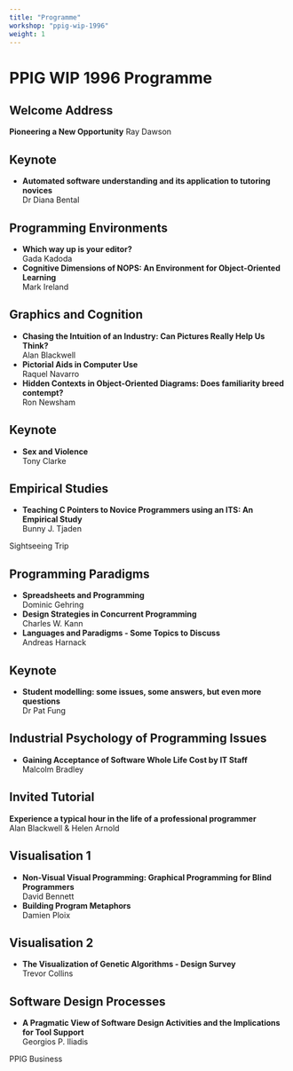 ```yaml
---
title: "Programme" 
workshop: "ppig-wip-1996"
weight: 1
---
```


PPIG WIP 1996 Programme
=======================

Welcome Address
---------------

**Pioneering a New Opportunity** Ray Dawson

Keynote
-------

*   **Automated software understanding and its application to tutoring novices**  
    Dr Diana Bental

Programming Environments
------------------------

*   **Which way up is your editor?**  
    Gada Kadoda
*   **Cognitive Dimensions of NOPS: An Environment for Object-Oriented Learning**  
    Mark Ireland

Graphics and Cognition
----------------------

*   **Chasing the Intuition of an Industry: Can Pictures Really Help Us Think?**  
    Alan Blackwell
*   **Pictorial Aids in Computer Use**  
    Raquel Navarro
*   **Hidden Contexts in Object-Oriented Diagrams: Does familiarity breed contempt?**  
    Ron Newsham

Keynote
-------

*   **Sex and Violence**  
    Tony Clarke

Empirical Studies
-----------------

*   **Teaching C Pointers to Novice Programmers using an ITS: An Empirical Study**  
    Bunny J. Tjaden

Sightseeing Trip

Programming Paradigms
---------------------

*   **Spreadsheets and Programming**  
    Dominic Gehring
*   **Design Strategies in Concurrent Programming**  
    Charles W. Kann
*   **Languages and Paradigms - Some Topics to Discuss**  
    Andreas Harnack

Keynote
-------

*   **Student modelling: some issues, some answers, but even more questions**  
    Dr Pat Fung

Industrial Psychology of Programming Issues
-------------------------------------------

*   **Gaining Acceptance of Software Whole Life Cost by IT Staff**  
    Malcolm Bradley

Invited Tutorial
----------------

**Experience a typical hour in the life of a professional programmer**  
Alan Blackwell & Helen Arnold

Visualisation 1
---------------

*   **Non-Visual Visual Programming: Graphical Programming for Blind Programmers**  
    David Bennett
*   **Building Program Metaphors**  
    Damien Ploix

Visualisation 2
---------------

*   **The Visualization of Genetic Algorithms - Design Survey**  
    Trevor Collins

Software Design Processes
-------------------------

*   **A Pragmatic View of Software Design Activities and the Implications for Tool Support**  
    Georgios P. Iliadis

PPIG Business
